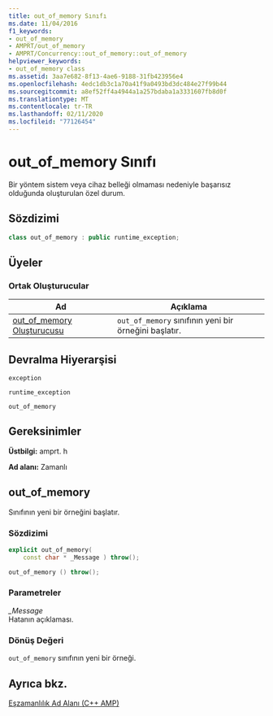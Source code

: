 ```yaml
---
title: out_of_memory Sınıfı
ms.date: 11/04/2016
f1_keywords:
- out_of_memory
- AMPRT/out_of_memory
- AMPRT/Concurrency::out_of_memory::out_of_memory
helpviewer_keywords:
- out_of_memory class
ms.assetid: 3aa7e682-8f13-4ae6-9188-31fb423956e4
ms.openlocfilehash: 4edc1db3c1a70a41f9a0493bd3dc484e27f99b44
ms.sourcegitcommit: a8ef52ff4a4944a1a257bdaba1a3331607fb8d0f
ms.translationtype: MT
ms.contentlocale: tr-TR
ms.lasthandoff: 02/11/2020
ms.locfileid: "77126454"
---
```

# <a name="out_of_memory-class"></a>out_of_memory Sınıfı

Bir yöntem sistem veya cihaz belleği olmaması nedeniyle başarısız olduğunda oluşturulan özel durum.

## <a name="syntax"></a>Sözdizimi

```cpp
class out_of_memory : public runtime_exception;
```

## <a name="members"></a>Üyeler

### <a name="public-constructors"></a>Ortak Oluşturucular

|Ad|Açıklama|
|----------|-----------------|
|[out_of_memory Oluşturucusu](#ctor)|`out_of_memory` sınıfının yeni bir örneğini başlatır.|

## <a name="inheritance-hierarchy"></a>Devralma Hiyerarşisi

`exception`

`runtime_exception`

`out_of_memory`

## <a name="requirements"></a>Gereksinimler

**Üstbilgi:** amprt. h

**Ad alanı:** Zamanlı
## <a name="ctor"></a>out_of_memory

Sınıfının yeni bir örneğini başlatır.

### <a name="syntax"></a>Sözdizimi

```cpp
explicit out_of_memory(
    const char * _Message ) throw();

out_of_memory () throw();
```

### <a name="parameters"></a>Parametreler

*_Message*<br/>
Hatanın açıklaması.

### <a name="return-value"></a>Dönüş Değeri

`out_of_memory` sınıfının yeni bir örneği.

## <a name="see-also"></a>Ayrıca bkz.

[Eşzamanlılık Ad Alanı (C++ AMP)](concurrency-namespace-cpp-amp.md)
